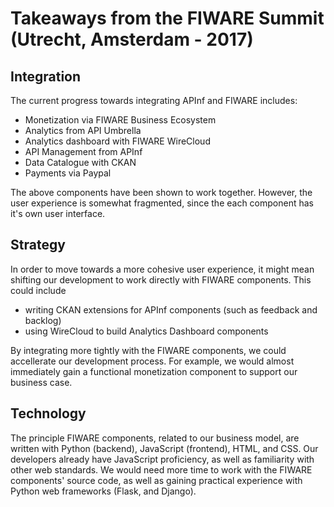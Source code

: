 # Takeaways from the FIWARE Summit (Utrecht, Amsterdam - 2017)

## Integration
The current progress towards integrating APInf and FIWARE includes:
- Monetization via FIWARE Business Ecosystem
- Analytics from API Umbrella
- Analytics dashboard with FIWARE WireCloud
- API Management from APInf
- Data Catalogue with CKAN
- Payments via Paypal


The above components have been shown to work together. However, the user experience is somewhat fragmented, since the each component has it's own user interface.

## Strategy
In order to move towards a more cohesive user experience, it might mean shifting our development to work directly with FIWARE components. This could include 
- writing CKAN extensions for APInf components (such as feedback and backlog)
- using WireCloud to build Analytics Dashboard components

By integrating more tightly with the FIWARE components, we could accellerate our development process. For example, we would almost immediately gain a functional monetization component to support our business case.

## Technology
The principle FIWARE components, related to our business model, are written with Python (backend), JavaScript (frontend), HTML, and CSS. Our developers already have JavaScript proficiency, as well as familiarity with other web standards. We would need more time to work with the FIWARE components' source code, as well as gaining practical experience with Python web frameworks (Flask, and Django).
